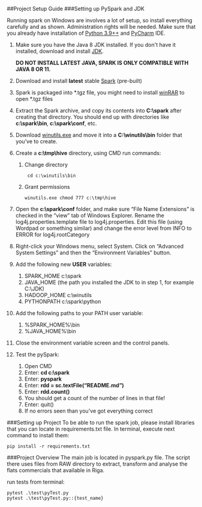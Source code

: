 ##Project Setup Guide
###Setting up PySpark and JDK

Running spark on Windows are involves a lot of setup, so install everything carefully and as shown.
Administration rights will be needed. Make sure that you already have installation of [Python 3.9++](https://www.python.org/downloads/)
and [PyCharm](https://www.jetbrains.com/pycharm/download) IDE.

1. Make sure you have the Java 8 JDK installed. If you don't have it installed, 
download and install [JDK](https://www.oracle.com/technetwork/java/javase/downloads/jdk8-downloads-2133151.html).

    **DO NOT INSTALL LATEST JAVA, SPARK IS ONLY COMPATIBLE WITH JAVA 8 OR 11.**
2. Download and install **latest** stable [Spark](https://spark.apache.org/downloads.html) (pre-built)
3. Spark is packaged into *.tgz file, you might need to install [winRAR](https://www.rarlab.com/) to open *.tgz files
4. Extract the Spark archive, and copy its contents into **C:\spark** after creating that directory. You should end up with directories like **c:\spark\bin**, **c:\spark\conf**, etc.
5. Download [winutils.exe](https://sundog–s3.amazonaws.com/winutils.exe) and move it into a **C:\winutils\bin** folder that you’ve to create.
6. Create a **c:\tmp\hive** directory, using CMD run commands:
   1. Change directory
      ````shell 
       cd c:\winutils\bin
      ````
   2. Grant permissions
      ````shell
      winutils.exe chmod 777 c:\tmp\hive
      ````
7. Open the **c:\spark\conf** folder, and make sure “File Name Extensions” is checked in the “view” tab of Windows Explorer. 
Rename the log4j.properties.template file to log4j.properties. Edit this file (using Wordpad or something similar) and change 
the error level from INFO to ERROR for log4j.rootCategory
8. Right-click your Windows menu, select System. 
Click on “Advanced System Settings” and then the “Environment Variables” button.
9. Add the following new **USER** variables:
   1. SPARK_HOME c:\spark
   2. JAVA_HOME (the path you installed the JDK to in step 1, for example C:\JDK)
   3. HADOOP_HOME c:\winutils
   4. PYTHONPATH c:\spark\python
10. Add the following paths to your PATH user variable:
    1. %SPARK_HOME%\bin
    2. %JAVA_HOME%\bin
11. Close the environment variable screen and the control panels.
12. Test the pySpark:
    1. Open CMD
    2. Enter: **cd c:\spark**
    3. Enter: **pyspark**
    4. Enter: **rdd = sc.textFile(“README.md”)**
    5. Enter: **rdd.count()**
    6. You should get a count of the number of lines in that file!
    7. Enter: quit()
    8. If no errors seen than you've got everything correct
    
###Setting up Project
To be able to run the spark job, please install libraries that you can locate in requirements.txt file.
In terminal, execute next command to install them:
````shell
pip install -r requirements.txt
````

###Project Overview
The main job is located in pyspark.py file. The script there uses files from RAW directory to 
extract, transform and analyse the flats commercials that available in Riga.

run tests from terminal: 
````shell
pytest .\test\pyTest.py
pytest .\test\pyTest.py::{test_name}
````